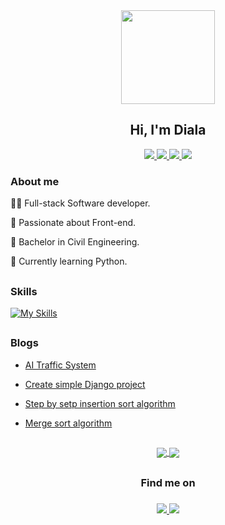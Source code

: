 

<div id="header" align="center">
  <img src="https://media.giphy.com/media/NgurY1o4z080Jfoyzw/giphy.gif" width="150"/>
  <h2 align="center">Hi, I'm Diala</h2>
  <div>
    <a href="https://www.linkedin.com/in/dialaabulkhail/">
      <img src="https://img.shields.io/badge/LinkedIn-blue?style=for-the-badge&logo=linkedin&logoColor=white" />
    </a>
    <a href="https://hashnode.com/@DialaBK">
      <img src="https://img.shields.io/badge/HashNode-blue?style=for-the-badge&logo=hashnode&logoColor=white" />
    </a>
    <a href="mailto:diala.sh.98@gmail.com">
      <img src="https://img.shields.io/badge/Gmail-blue?style=for-the-badge&logo=gmail&logoColor=white"/>
    </a>
    <a href="https://my-portfolio-d22w9zllu-dialaabulkhail.vercel.app/">
      <img src="https://img.shields.io/badge/Portfolio-blue?style=for-the-badge"/>
    </a>
</div>
  <img src="https://komarev.com/ghpvc/?username=dialaabulkhail&style=flat-square&color=blue" alt=""/>
</div>




<h3> About me </h3>

👩‍💻 Full-stack Software developer.

🤍 Passionate about Front-end.
  
👷‍ Bachelor in Civil Engineering.
  
🌱 Currently learning Python.

<h2></h2>
<h3> Skills </h3>

[![My Skills](https://skillicons.dev/icons?i=react,html,css,python,javascript,nodejs,nextjs,tailwind,heroku,django,docker,github,vscode,md,netlify,postgres,tensorflow&perline=10)](https://skillicons.dev)


<h2></h2>
<div></div>
<h3>Blogs</h3>

- [AI Traffic System](https://dialabk.hashnode.dev/ai-traffic-system-with-python)

- [Create simple Django project](https://dialabk.hashnode.dev/step-by-step-to-create-a-simple-django-project)

- [Step by setp insertion sort algorithm](https://dialabk.hashnode.dev/insertion-sort-algorithm)

- [Merge sort algorithm](https://dialabk.hashnode.dev/merge-sort-algorithm)

  
<h2></h2>

<div align="center">
  <a href="https://gpvc.arturio.dev/dialaabulkhail">
    <img align="center" src="https://github-readme-stats.vercel.app/api?username=dialaabulkhail&show_icons=true&theme=radical" />
  </a>
  <a href="https://github.com/anuraghazra/github-readme-stats">
    <img align="center" src="https://github-readme-stats.vercel.app/api/top-langs/?username=dialaabulkhail&layout=compact&theme=radical" />
  </a>
</div>

<h2></h2>
<h3 align="center"> Find me on <h3/> 
  
<p align="center">
  <a href="https://www.kaggle.com/dialaabukhail">
    <img src="https://cdn.iconscout.com/icon/free/png-64/kaggle-3445684-2878616.png" />
  </a>

  <a href="https://www.hackerrank.com/diala_sh_98?hr_r=1">
    <img src="https://cdn.iconscout.com/icon/free/png-64/hackerrank-3445637-2878569.png" />
  </a>
